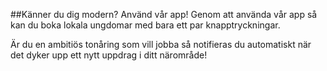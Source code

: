 ##Känner du dig modern? Använd vår app!
Genom att använda vår app så kan du boka lokala ungdomar med bara ett par knapptryckningar. 

Är du en ambitiös tonåring som vill jobba så notifieras du automatiskt när det dyker upp ett nytt uppdrag i ditt närområde!
